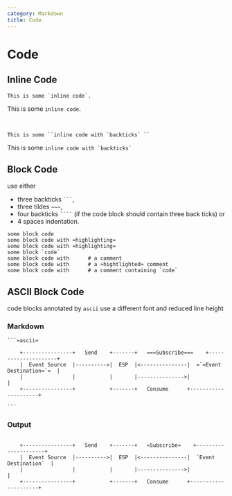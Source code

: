 ```yaml
---
category: Markdown
title: Code
---
```


# Code

## Inline Code

```
This is some `inline code`.
```

This is some `inline code`.

<br>

```
This is some ``inline code with `backticks` ``
```

This is some ``inline code with `backticks` ``

## Block Code

use either

- three backticks ` ``` `,
- three tildes `~~~`,
- four backticks ` ```` ` (if the code block should contain three back ticks) or
- 4 spaces indentation.

```
some block code
some block code with ≈highlighting≈
some block code with ≈highlighting≈
some block `code`
some block code with      # a comment
some block code with      # a ≈hightlighted≈ comment
some block code with      # a comment containing `code`
```
## ASCII Block Code

code blocks annotated by `ascii` use a different font and reduced line height

### Markdown

````
```≈ascii≈

    +----------------+   Send    +-------+   ≈≈≈Subscribe≈≈≈    +---------------------+
    |  Event Source  |---------->|  ESP  |<---------------|  ≈`≈Event Destination≈`≈  |
    |                |           |       |--------------->|                     |
    +----------------+           +-------+   Consume      +---------------------+

```
````
### Output

```ascii

    +----------------+   Send    +-------+   ≈Subscribe≈    +---------------------+
    |  Event Source  |---------->|  ESP  |<---------------|  `Event Destination`  |
    |                |           |       |--------------->|                     |
    +----------------+           +-------+   Consume      +---------------------+

```
